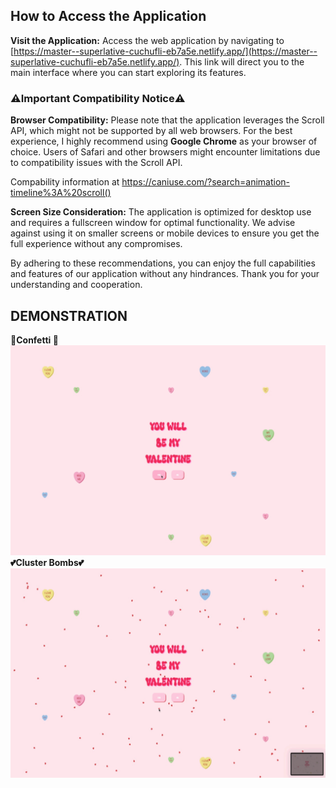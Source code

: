 ## How to Access the Application

**Visit the Application:** Access the web application by navigating to [https://master--superlative-cuchufli-eb7a5e.netlify.app/](https://master--superlative-cuchufli-eb7a5e.netlify.app/). This link will direct you to the main interface where you can start exploring its features.

### ⚠️Important Compatibility Notice⚠️

**Browser Compatibility:** Please note that the application leverages the Scroll API, which might not be supported by all web browsers. For the best experience, I highly recommend using **Google Chrome** as your browser of choice. Users of Safari and other browsers might encounter limitations due to compatibility issues with the Scroll API.

Compability information at https://caniuse.com/?search=animation-timeline%3A%20scroll()

**Screen Size Consideration:** The application is optimized for desktop use and requires a fullscreen window for optimal functionality. We advise against using it on smaller screens or mobile devices to ensure you get the full experience without any compromises.

By adhering to these recommendations, you can enjoy the full capabilities and features of our application without any hindrances. Thank you for your understanding and cooperation.

## DEMONSTRATION

**🎉Confetti 🎉**
![kaboom](./static/demo_gifs/kaboom.gif)
**💕Cluster Bombs💕**
![clusters](./static/demo_gifs/clusters.gif)
